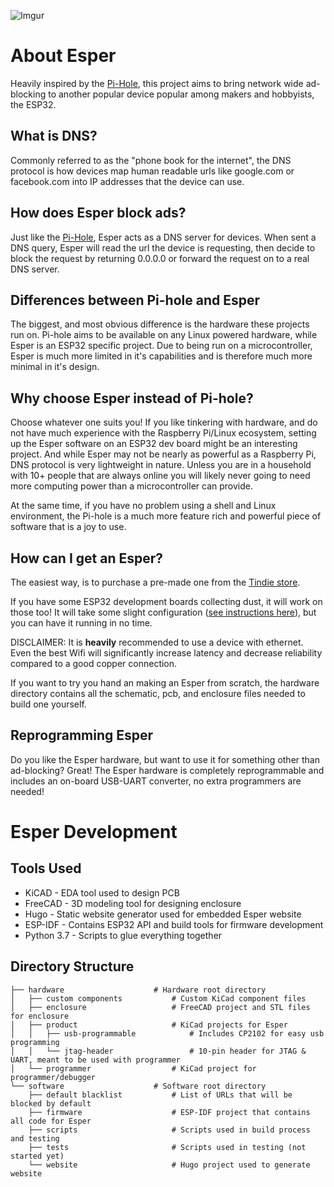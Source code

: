 ![Imgur](https://i.imgur.com/srEjdoel.jpg)

# About Esper

Heavily inspired by the [Pi-Hole](https://github.com/pi-hole/pi-hole), this project aims to bring network wide ad-blocking to another popular device popular among makers and hobbyists, the ESP32.

## What is DNS?

Commonly referred to as the "phone book for the internet", the DNS protocol is how devices map human readable urls like google.com or facebook.com into IP addresses that the device can use.

## How does Esper block ads?

Just like the [Pi-Hole](https://github.com/pi-hole/pi-hole), Esper acts as a DNS server for devices. When sent a DNS query, Esper will read the url the device is requesting, then decide to block the request by returning 0.0.0.0 or forward the request on to a real DNS server.

## Differences between Pi-hole and Esper

The biggest, and most obvious difference is the hardware these projects run on. Pi-hole aims to be available on any Linux powered hardware, while Esper is an ESP32 specific project. Due to being run on a microcontroller, Esper is much more limited in it's capabilities and is therefore much more minimal in it's design.

## Why choose Esper instead of Pi-hole?

Choose whatever one suits you! If you like tinkering with hardware, and do not have much experience with the Raspberry Pi/Linux ecosystem, setting up the Esper software on an ESP32 dev board might be an interesting project. And while Esper may not be nearly as powerful as a Raspberry Pi, DNS protocol is very lightweight in nature. Unless you are in a household with 10+ people that are always online you will likely never going to need more computing power than a microcontroller can provide.

At the same time, if you have no problem using a shell and Linux environment, the Pi-hole is a much more feature rich and powerful piece of software that is a joy to use.

## How can I get an Esper?

The easiest way, is to purchase a pre-made one from the [Tindie store](https://www.tindie.com/products/esper/esper/).

If you have some ESP32 development boards collecting dust, it will work on those too! It will take some slight configuration ([see instructions here](https://github.com/openesper/esper/blob/main/software/README.md)), but you can have it running in no time.

DISCLAIMER: It is **heavily** recommended to use a device with ethernet. Even the best Wifi will significantly increase latency and decrease reliability compared to a good copper connection.

If you want to try you hand an making an Esper from scratch, the hardware directory contains all the schematic, pcb, and enclosure files needed to build one yourself.

## Reprogramming Esper

Do you like the Esper hardware, but want to use it for something other than ad-blocking? Great! The Esper hardware is completely reprogrammable and includes an on-board USB-UART converter, no extra programmers are needed!

# Esper Development

## Tools Used

* KiCAD	- EDA tool used to design PCB
* FreeCAD - 3D modeling tool for designing enclosure
* Hugo - Static website generator used for embedded Esper website
* ESP-IDF - Contains ESP32 API and build tools for firmware development
* Python 3.7 - Scripts to glue everything together

## Directory Structure

    ├── hardware                    # Hardware root directory
    │   ├── custom components           # Custom KiCad component files
    │   ├── enclosure                   # FreeCAD project and STL files for enclosure
    │   ├── product                     # KiCad projects for Esper
    │   │   ├── usb-programmable        	# Includes CP2102 for easy usb programming
    │   │   └── jtag-header             	# 10-pin header for JTAG & UART, meant to be used with programmer
    │   └── programmer                  # KiCad project for programmer/debugger
    └── software                    # Software root directory
        ├── default blacklist           # List of URLs that will be blocked by default
        ├── firmware                    # ESP-IDF project that contains all code for Esper
        ├── scripts                     # Scripts used in build process and testing
        ├── tests                       # Scripts used in testing (not started yet)
        └── website                     # Hugo project used to generate website
